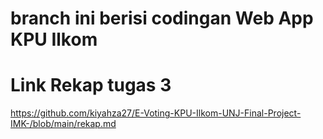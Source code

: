 # branch ini berisi codingan Web App KPU Ilkom

# Link Rekap tugas 3
https://github.com/kiyahza27/E-Voting-KPU-Ilkom-UNJ-Final-Project-IMK-/blob/main/rekap.md
